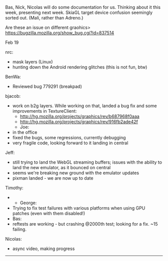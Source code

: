 Bas, Nick, Nicolas will do some documentation for us.  Thinking about it this week, presenting next week.
SkiaGL target device confusion seemingly sorted out. (Mali, rather than Adreno.)


Are these an issue on different graohics> https://bugzilla.mozilla.org/show_bug.cgi?id=837514


Feb 19


nrc:
* mask layers (Linux)
* hunting down the Android rendering glitches (this is not fun, btw)

BenWa:
* Reviewed bug 779291 (breakpad)

bjacob:
* work on b2g layers. While working on that, landed a bug fix and some improvements in TextureClient:
   * http://hg.mozilla.org/projects/graphics/rev/b687968f0aaa
   * http://hg.mozilla.org/projects/graphics/rev/916fb2ade42f
   * Joe:
* in the office
* fixed the bugs, some regressions, currently debugging
* very fragile code, looking forward to it landing in central

Jeff:
* still trying to land the WebGL streaming buffers; issues with the ability to land the new emulator, as it bounced on central
* seems we're breaking new ground with the emulator updates
* pixman landed - we are now up to date

Timothy:
* * George:
* Trying to fix test failures with various platforms when using GPU patches (even with them disabled!) 
* Bas:
* reftests are working - but crashing @2000th test; looking for a fix.  ~15 failing.

Nicolas:
* async video, making progress

________________


